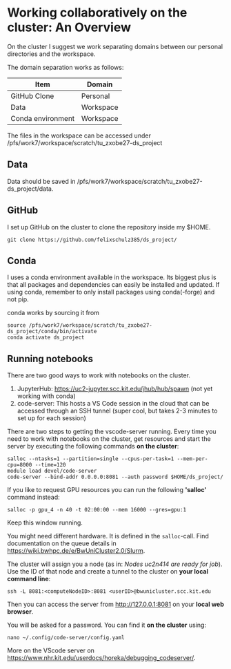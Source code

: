 # Working collaboratively on the cluster: An Overview

On the cluster I suggest we work separating domains between our personal directories and the workspace.

The domain separation works as follows:

| Item | Domain |
|---|---|
| GitHub Clone | Personal |
| Data | Workspace |
| Conda environment | Workspace |

The files in the workspace can be accessed under /pfs/work7/workspace/scratch/tu_zxobe27-ds_project

## Data

Data should be saved in /pfs/work7/workspace/scratch/tu_zxobe27-ds_project/data.

## GitHub

I set up GitHub on the cluster to clone the repository inside my $HOME.

```{.bash}
git clone https://github.com/felixschulz385/ds_project/
```
## Conda

I uses a conda environment available in the workspace. Its biggest plus is that all packages and dependencies can easily be installed and updated. If using conda, remember to only install packages using conda(-forge) and not pip.

conda works by sourcing it from 

```{.bash}
source /pfs/work7/workspace/scratch/tu_zxobe27-ds_project/conda/bin/activate
conda activate ds_project
```
## Running notebooks

There are two good ways to work with notebooks on the cluster.

1. JupyterHub: https://uc2-jupyter.scc.kit.edu/jhub/hub/spawn (not yet working with conda)
2. code-server: This hosts a VS Code session in the cloud that can be accessed through an SSH tunnel (super cool, but takes 2-3 minutes to set up for each session)

There are two steps to getting the vscode-server running. Every time you need to work with notebooks on the cluster, get resources and start the server by executing the following commands **on the cluster**:

```{.bash}
salloc --ntasks=1 --partition=single --cpus-per-task=1 --mem-per-cpu=8000 --time=120
module load devel/code-server
code-server --bind-addr 0.0.0.0:8081 --auth password $HOME/ds_project/
```
If you like to request GPU resources you can run the following **'salloc'** command instead:

```{.bash}
salloc -p gpu_4 -n 40 -t 02:00:00 --mem 16000 --gres=gpu:1
```

Keep this window running. 

You might need different hardware. It is defined in the `salloc`-call. Find documentation on the queue details in https://wiki.bwhpc.de/e/BwUniCluster2.0/Slurm.

The cluster will assign you a node (as in: *Nodes uc2n414 are ready for job*). Use the ID of that node and create a tunnel to the cluster on **your local command line**:

```{.bash}
ssh -L 8081:<computeNodeID>:8081 <userID>@bwunicluster.scc.kit.edu
```

Then you can access the server from http://127.0.0.1:8081 on your **local web browser**.

You will be asked for a password. You can find it **on the cluster** using:

```{.bash}
nano ~/.config/code-server/config.yaml
```
More on the VScode server on https://www.nhr.kit.edu/userdocs/horeka/debugging_codeserver/.

